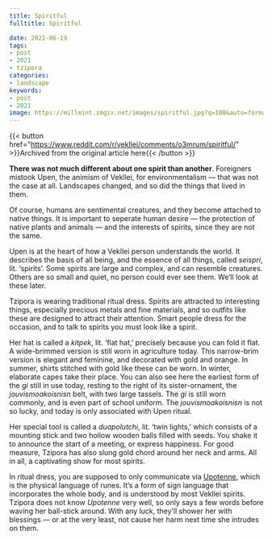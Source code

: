 ```yaml
---
title: Spiritful
fulltitle: Spiritful

date: 2021-06-19
tags:
- post
- 2021
- tzipora
categories:
- landscape
keywords:
- post
- 2021
image: https://millmint.imgix.net/images/spiritful.jpg?q=100&auto=format
---
```


{{< button href="https://www.reddit.com/r/vekllei/comments/o3mrum/spiritful/" >}}Archived from the original article here{{< /button >}}

**There was not much different about one spirit than another**. Foreigners mistook Upen, the animism of Vekllei, for environmentalism — that was not the case at all. Landscapes changed, and so did the things that lived in them.

Of course, humans are sentimental creatures, and they become attached to native things. It is important to seperate human desire — the protection of native plants and animals — and the interests of spirits, since they are not the same.

Upen is at the heart of how a Vekllei person understands the world. It describes the basis of all being, and the essence of all things, called *seispri*, lit. ‘spirits’. Some spirits are large and complex, and can resemble creatures. Others are so small and quiet, no person could ever see them. We’ll look at these later.

Tzipora is wearing traditional ritual dress. Spirits are attracted to interesting things, especially precious metals and fine materials, and so outfits like these are designed to attract their attention. Smart people dress for the occasion, and to talk to spirits you must look like a spirit.

Her hat is called a *kitpek*, lit. ‘flat hat,’ precisely because you can fold it flat. A wide-brimmed version is still worn in agriculture today. This narrow-brim version is elegant and feminine, and decorated with gold and orange. In summer, shirts stitched with gold like these can be worn. In winter, elaborate capes take their place. You can also see here the earliest form of the *gi* still in use today, resting to the right of its sister-ornament, the *jouvismoakoisnisn* belt, with two large tassels. The *gi* is still worn commonly, and is even part of school uniform. The *jouvismoakoisnisn* is not so lucky, and today is only associated with Upen ritual.

Her special tool is called a *duapolutchi*, lit. ‘twin lights,’ which consists of a mounting stick and two hollow wooden balls filled with seeds. You shake it to announce the start of a meeting, or express happiness. For good measure, Tzipora has also slung gold chord around her neck and arms. All in all, a captivating show for most spirits.

In ritual dress, you are supposed to only communicate via [Upotenne](https://millmint.net/utopia/vekllei/culture/language/#6-upotenne), which is the physical language of runes. It’s a form of sign language that incorporates the whole body, and is understood by most Vekllei spirits. Tzipora does not know *Upotenne* very well, so only says a few words before waving her ball-stick around. With any luck, they’ll shower her with blessings — or at the very least, not cause her harm next time she intrudes on them.
